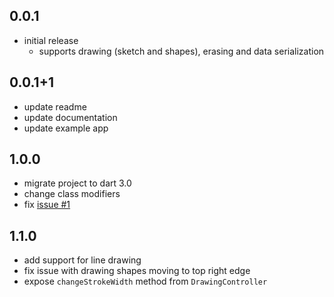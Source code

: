 ## 0.0.1

- initial release
    - supports drawing (sketch and shapes), erasing and data serialization

## 0.0.1+1

- update readme
- update documentation
- update example app

## 1.0.0

- migrate project to dart 3.0
- change class modifiers
- fix [issue #1](https://github.com/folaoluwafemi/flutter_drawio/issues/1)

## 1.1.0
- add support for line drawing
- fix issue with drawing shapes moving to top right edge
- expose `changeStrokeWidth` method from `DrawingController`